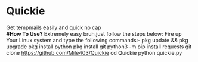 # Quickie
Get tempmails easily and quick no cap</br><b>
#How To Use?</b>
Extremely easy bruh,just follow the steps below:
Fire up Your Linux system and type the following commands:-
pkg update && pkg upgrade
pkg install python
pkg install git
python3 -m pip install requests
git clone https://github.com/Mile403/Quickie
cd Quickie
python quickie.py
